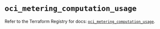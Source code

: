 # `oci_metering_computation_usage`

Refer to the Terraform Registry for docs: [`oci_metering_computation_usage`](https://registry.terraform.io/providers/hashicorp/oci/7.19.0/docs/resources/metering_computation_usage).
